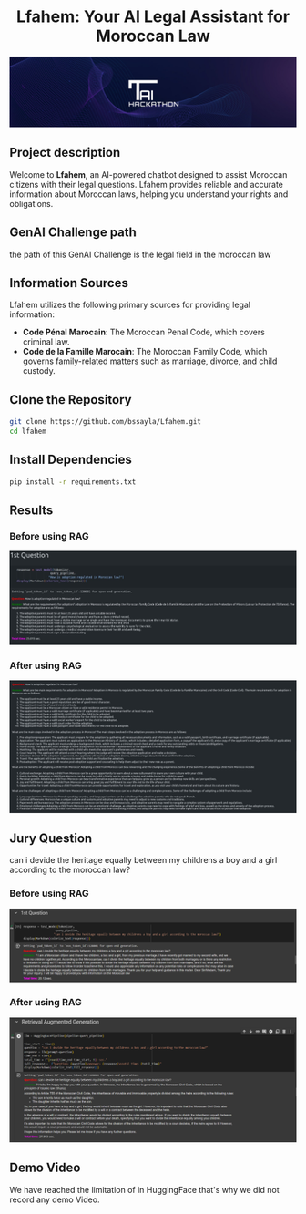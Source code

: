 <div align="center">

# Lfahem: Your AI Legal Assistant for Moroccan Law

<img src="images/tai.jpeg" alt="cover_image_thinkai">


</div>

## Project description

Welcome to **Lfahem**, an AI-powered chatbot designed to assist Moroccan citizens with their legal questions. 
Lfahem provides reliable and accurate information about Moroccan laws, helping you understand your rights and obligations.

## GenAI Challenge path 

the path of this GenAI Challenge is the legal field in the moroccan law

## Information Sources

Lfahem utilizes the following primary sources for providing legal information:

- **Code Pénal Marocain**: The Moroccan Penal Code, which covers criminal law.
- **Code de la Famille Marocain**: The Moroccan Family Code, which governs family-related matters such as marriage, divorce, and child custody.


## Clone the Repository

```bash
git clone https://github.com/bssayla/Lfahem.git
cd lfahem
```

## Install Dependencies
```bash
pip install -r requirements.txt
```

## Results
### Before using RAG

<img src="images/before.jpeg" alt="image Before RAG">

### After using RAG

<img src="images/after1.jpeg" alt="image After RAG">


## Jury Question 

can i devide the heritage equally between my childrens a boy and a girl according to the moroccan law?

### Before using RAG

<img src="images/last_one no rag.png" alt="image Before RAG">

### After using RAG

<img src="images/last_one.png" alt="image After RAG">

## Demo Video

We have reached the limitation of in HuggingFace that's why we did not record any demo Video.